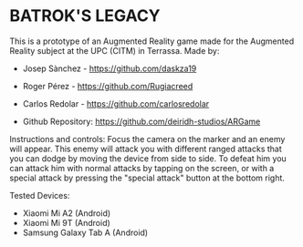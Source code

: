 # BATROK'S LEGACY

This is a prototype of an Augmented Reality game made for the Augmented Reality subject at the UPC (CITM) in Terrassa.
Made by:
- Josep Sànchez - https://github.com/daskza19
- Roger Pérez - https://github.com/Rugiacreed
- Carlos Redolar - https://github.com/carlosredolar


- Github Repository: https://github.com/deiridh-studios/ARGame

Instructions and controls:
Focus the camera on the marker and an enemy will appear.
This enemy will attack you with different ranged attacks that you can dodge by moving the device from side to side.
To defeat him you can attack him with normal attacks by tapping on the screen, or with a special attack by pressing the "special attack" button at the bottom right.

Tested Devices:
- Xiaomi Mi A2 (Android)
- Xiaomi Mi 9T (Android)
- Samsung Galaxy Tab A (Android)
